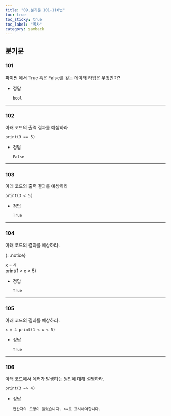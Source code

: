 ```yaml
---
title: "09.분기문 101-110번"
toc: true
toc_sticky: true
toc_label: "목차"
category: samback
---
```


## 분기문

### 101

파이썬 에서 True 혹은 False를 갖는 데이터 타입은 무엇인가?

- 정답

  `bool`

---

### 102

아래 코드의 출력 결과를 예상하라

`print(3 == 5)`

- 정답

  `False`

---

### 103

아래 코드의 출력 결과를 예상하라

`print(3 < 5)`

- 정답

  `True`

---

### 104

아래 코드의 결과를 예상하라.

{: .notice}

x = 4<br>
print(1 < x < 5)

- 정답

  `True`

---

### 105

아래 코드의 결과를 예상하라.

`x = 4
print(1 < x < 5)`

- 정답

  `True`

---

### 106

아래 코드에서 에러가 발생하는 원인에 대해 설명하라.

`print(3 => 4)`

- 정답

  `연산자의 모양이 틀렸습니다. >=로 표시해야합니다.`